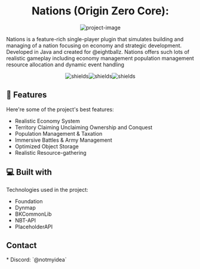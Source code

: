 <h1 align="center" id="title">Nations (Origin Zero Core):</h1>

<p align="center"><img src="https://socialify.git.ci/notmyidea/Origin-Zero-Core/image?description=1&amp;font=Inter&amp;language=1&amp;name=1&amp;owner=1&amp;theme=Dark" alt="project-image"></p>

<p id="description">Nations is a feature-rich single-player plugin that simulates building and managing of a nation focusing on economy and strategic development. Developed in Java and created for @eightballz. Nations offers such lots of realistic gameplay including economy management population management resource allocation and dynamic event handling</p>

<p align="center"><img src="https://img.shields.io/badge/Version-1.0.2-blue" alt="shields"><img src="https://img.shields.io/badge/Java-JDK_20-red" alt="shields"><img src="https://img.shields.io/badge/Maven-3.7-blue" alt="shields"></p>



<h2>🧐 Features</h2>

Here're some of the project's best features:

*   Realistic Economy System
*   Territory Claiming Unclaiming Ownership and Conquest
*   Population Management & Taxation
*   Immersive Battles & Army Management
*   Optimized Object Storage
*   Realistic Resource-gathering



<h2>💻 Built with</h2>

Technologies used in the project:

*   Foundation
*   Dynmap
*   BKCommonLib
*   NBT-API
*   PlaceholderAPI

<h2>Contact</h2>
*   Discord: `@notmyidea`
